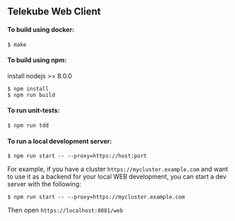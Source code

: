 ## Telekube Web Client

#### To build using docker:

```
$ make
```

#### To build using npm:

install nodejs >= 8.0.0

```
$ npm install
$ npm run build
```

#### To run unit-tests:

```
$ npm run tdd
```

#### To run a local development server:

```
$ npm run start -- --proxy=https://host:port
```


For example, if you have a cluster `https://mycluster.example.com` and want to
use it as a backend for your local WEB development, you can start a
dev server with the following:
```
$ npm run start -- --proxy=https://mycluster.example.com
```


Then open `https://localhost:8081/web`

